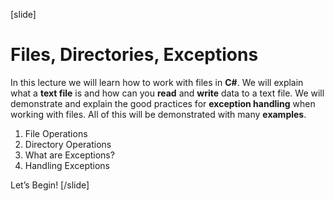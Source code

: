 [slide]
# Files, Directories, Exceptions
In this lecture we will learn how to work with files in **C#**. We will explain what a **text file** is and how can you **read** and **write** data to a text file. We will demonstrate and explain the good practices for **exception handling** when working with files. All of this will be demonstrated with many **examples**.
1. File Operations
2. Directory Operations
3. What are Exceptions?
4. Handling Exceptions

Let’s Begin!
[/slide]